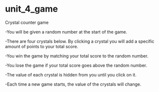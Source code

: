 # unit_4_game
Crystal counter game

-You will be given a random number at the start of the game.

-There are four crystals below. By clicking a crystal you will add a specific amount of points to your
total score.

-You win the game by matching your total score to the random number.

-You lose the game if your total score goes above the random number.

-The value of each crystal is hidden from you until you click on it.

-Each time a new game starts, the value of the crystals will change.
